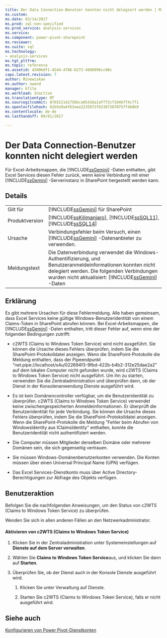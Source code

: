```yaml
---
title: Der Data Connection-Benutzer konnten nicht delegiert werden | Microsoft Docs
ms.custom: 
ms.date: 03/14/2017
ms.prod: sql-non-specified
ms.prod_service: analysis-services
ms.service: 
ms.component: power-pivot-sharepoint
ms.reviewer: 
ms.suite: sql
ms.technology:
- analysis-services
ms.tgt_pltfrm: 
ms.topic: reference
ms.assetid: d2006df1-d244-4786-b272-49d8996cc88c
caps.latest.revision: 7
author: Minewiskan
ms.author: owend
manager: kfile
ms.workload: Inactive
ms.translationtype: MT
ms.sourcegitcommit: 876522142756bca05416a1afff3cf10467f4c7f1
ms.openlocfilehash: 82b5e9a4f63aee2235972f62387367075ff4b8b9
ms.contentlocale: de-de
ms.lasthandoff: 09/01/2017

---
```

# <a name="the-data-connection-user-could-not-be-delegated"></a>Der Data Connection-Benutzer konnten nicht delegiert werden
  Für Excel-Arbeitsmappen, die [!INCLUDE[ssGemini](../../includes/ssgemini-md.md)] -Daten enthalten, gibt Excel Services diesen Fehler zurück, wenn keine Verbindung mit einer [!INCLUDE[ssGemini](../../includes/ssgemini-md.md)] -Serverinstanz in SharePoint hergestellt werden kann.  
  
## <a name="details"></a>Details  
  
|||  
|-|-|  
|Gilt für|[!INCLUDE[ssGemini](../../includes/ssgemini-md.md)] für SharePoint|  
|Produktversion|[!INCLUDE[ssKilimanjaro](../../includes/sskilimanjaro-md.md)], [!INCLUDE[ssSQL11](../../includes/sssql11-md.md)], [!INCLUDE[ssSQL14](../../includes/sssql14-md.md)]|  
|Ursache|Verbindungsfehler beim Versuch, einen [!INCLUDE[ssGemini](../../includes/ssgemini-md.md)] -Datenanbieter zu verwenden.|  
|Meldungstext|Die Datenverbindung verwendet die Windows-Authentifizierung, und Benutzeranmeldeinformationen konnten nicht delegiert werden. Die folgenden Verbindungen wurden nicht aktualisiert: [!INCLUDE[ssGemini](../../includes/ssgemini-md.md)] -Daten|  
  
## <a name="explanation"></a>Erklärung  
 Es gibt mehrere Ursachen für diese Fehlermeldung. Alle haben gemeinsam, dass Excel Services keine gültige Windows-Benutzeridentität von einem Claims-Token in SharePoint abrufen können. Bei Excel-Arbeitsmappen, die [!INCLUDE[ssGemini](../../includes/ssgemini-md.md)] -Daten enthalten, tritt dieser Fehler auf, wenn eine der folgenden Bedingungen zutrifft:  
  
-   c2WTS (Claims to Windows Token Service) wird nicht ausgeführt. Sie können die Ursache dieses Fehlers überprüfen, indem Sie die SharePoint-Protokolldatei anzeigen. Wenn die SharePoint-Protokolle die Meldung enthalten, dass der Pipeendpunkt "net.pipe://localhost/s4u/022694f3-9fbd-422b-b4b2-312e25dae2a2" auf dem lokalen Computer nicht gefunden wurde, wird c2WTS (Claims to Windows Token Service) nicht ausgeführt. Um ihn zu starten, verwenden Sie die Zentraladministration und überprüfen dann, ob der Dienst in der Konsolenanwendung Dienste ausgeführt wird.  
  
-   Es ist kein Domänencontroller verfügbar, um die Benutzeridentität zu überprüfen. c2WTS (Claims to Windows Token Service) verwendet keine zwischengespeicherten Anmeldeinformationen. Er überprüft die Benutzeridentität für jede Verbindung. Sie können die Ursache dieses Fehlers überprüfen, indem Sie die SharePoint-Protokolldatei anzeigen. Wenn die SharePoint-Protokolle die Meldung "Fehler beim Abrufen von WindowsIdentity aus IClaimsIdentity" enthalten, konnte die Benutzeridentität nicht authentifiziert werden.  
  
-   Die Computer müssen Mitglieder derselben Domäne oder mehrerer Domänen sein, die sich gegenseitig vertrauen.  
  
-   Sie müssen Windows-Domänenbenutzerkonten verwenden. Die Konten müssen über einen Universal Principal Name (UPN) verfügen.  
  
-   Das Excel Services-Dienstkonto muss über Active Directory-Berechtigungen zur Abfrage des Objekts verfügen.  
  
## <a name="user-action"></a>Benutzeraktion  
 Befolgen Sie die nachfolgenden Anweisungen, um den Status von c2WTS (Claims to Windows Token Service) zu überprüfen.  
  
 Wenden Sie sich in allen anderen Fällen an den Netzwerkadministrator.  
  
#### <a name="enable-claims-to-windows-token-service"></a>Aktivieren von c2WTS (Claims to Windows Token Service)  
  
1.  Klicken Sie in der Zentraladministration unter Systemeinstellungen auf **Dienste auf dem Server verwalten**.  
  
2.  Wählen Sie **Claims to Windows Token Service**aus, und klicken Sie dann auf **Starten**.  
  
3.  Überprüfen Sie, ob der Dienst auch in der Konsole Dienste ausgeführt wird.  
  
    1.  Klicken Sie unter Verwaltung auf Dienste.  
  
    2.  Starten Sie c2WTS (Claims to Windows Token Service), falls er nicht ausgeführt wird.  
  
## <a name="see-also"></a>Siehe auch  
 [Konfigurieren von Power Pivot-Dienstkonten](../../analysis-services/power-pivot-sharepoint/configure-power-pivot-service-accounts.md)  
  
  

